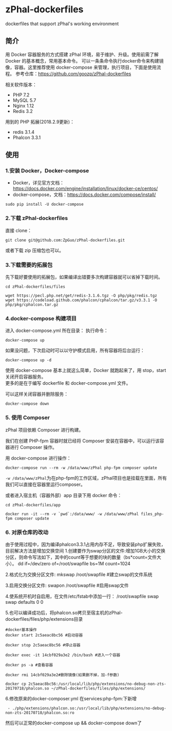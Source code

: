 # zPhal-dockerfiles
dockerfiles that support zPhal's working environment

## 简介
用 Docker 容器服务的方式搭建 zPhal 环境，易于维护、升级。使用前需了解 Docker 的基本概念，常用基本命令。
可以一条条命令执行docker命令来构建镜像，容器。这里推荐使用 docker-compose 来管理，执行项目，下面是使用流程。
参考仓库：https://github.com/goozp/zPhal-dockerfiles

相关软件版本：
- PHP 7.2
- MySQL 5.7
- Nginx 1.12
- Redis 3.2

用到的 PHP 拓展(2018.2.9更新)：
- redis 3.1.4
- Phalcon 3.3.1

## 使用
### 1.安装 Docker，Docker-compose  
- Docker，详见官方文档：https://docs.docker.com/engine/installation/linux/docker-ce/centos/
- docker-compose，文档：https://docs.docker.com/compose/install/
```
sudo pip install -U docker-compose
```

### 2.下载 zPhal-dockerfiles
直接 clone：
```
git clone git@github.com:ZpGuo/zPhal-dockerfiles.git
```
或者下载 zip 压缩包也可以。

### 3.下载需要的拓展包
先下载好要使用的拓展包，如果编译出错要多次构建容器就可以省掉下载时间。
```
cd zPhal-dockerfiles/files

wget https://pecl.php.net/get/redis-3.1.6.tgz -O php/pkg/redis.tgz  
wget https://codeload.github.com/phalcon/cphalcon/tar.gz/v3.3.1 -O php/pkg/cphalcon.tar.gz 
```

### 4.docker-compose 构建项目
进入 docker-compose.yml 所在目录：
执行命令：
```
docker-compose up
```  

如果没问题，下次启动时可以以守护模式启用，所有容器将后台运行：  
```
docker-compose up -d
``` 

使用 docker-compose 基本上就这么简单，Docker 就跑起来了，用 stop，start 关闭开启容器服务。  
更多的是在于编写 dockerfile 和 docker-compose.yml 文件。 

可以这样关闭容器并删除服务：
```
docker-compose down
```

### 5. 使用 Composer
zPhal 项目依赖 Composer 进行构建。

我们在创建 PHP-fpm 容器时就已经将 Composer 安装在容器中，可以运行该容器进行 Composer 操作。

用 docker-compose 进行操作：
```
docker-compose run --rm -w /data/www/zPhal php-fpm composer update
```
`-w /data/www/zPhal`为在php-fpm的工作区域，zPhal项目也是挂载在里面，所有我们可以直接在容器里运行composer。

或者进入宿主机（容器外部）app 目录下用 docker 命令：
```
cd zPhal-dockerfiles/app

docker run -it --rm -v `pwd`:/data/www/ -w /data/www/zPhal files_php-fpm composer update
```

### 6. 对原仓库的改动
由于使用过程中，因为编译phalcon3.3.1占用内存不足，导致安装php扩展失败，目前解决方法是增加交换空间
1.创建要作为swap分区的文件:增加1GB大小的交换分区，则命令写法如下，其中的count等于想要的块的数量（bs*count=文件大小）。
dd if=/dev/zero of=/root/swapfile bs=1M count=1024

2.格式化为交换分区文件:
mkswap /root/swapfile #建立swap的文件系统

3.启用交换分区文件:
swapon /root/swapfile #启用swap文件

4.使系统开机时自启用，在文件/etc/fstab中添加一行：
/root/swapfile swap swap defaults 0 0

5.也可以编译成功后，将phalcon.so拷贝至宿主机的zPhal-dockerfiles/files/php/extensions目录
```
#docker基本操作
docker start 2c5aeac8bc56 #启动容器

docker stop 2c5aeac8bc56 #停止容器

docker exec -it 14cbf029a3e2 /bin/bash #进入一个容器

docker ps -a #查看容器

docker rmi 14cbf029a3e2#删除镜像(如果删不掉，加-f参数)

docker cp 2c5aeac8bc56:/usr/local/lib/php/extensions/no-debug-non-zts-20170718/phalcon.so ~/zPhal-dockerfiles/files/php/extensions/
```
6.修改原来的docker-composer.yml
在services:php-fpm:下新增
```
 - ./php/extensions/phalcon.so:/usr/local/lib/php/extensions/no-debug-non-zts-20170718/phalcon.so:ro
```
然后可以正常的docker-compose up && docker-compose down了